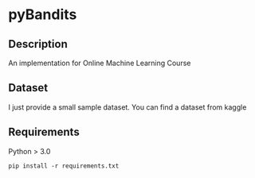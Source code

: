 # pyBandits


## Description
An implementation for Online Machine Learning Course

## Dataset
I just provide a small sample dataset. You can find a dataset from kaggle

## Requirements
Python > 3.0
```shell
pip install -r requirements.txt
```


